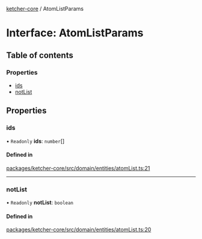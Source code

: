 [ketcher-core](../README.md) / AtomListParams

# Interface: AtomListParams

## Table of contents

### Properties

- [ids](AtomListParams.md#ids)
- [notList](AtomListParams.md#notlist)

## Properties

### ids

• `Readonly` **ids**: `number`[]

#### Defined in

[packages/ketcher-core/src/domain/entities/atomList.ts:21](https://github.com/epam/ketcher/blob/bf065756/packages/ketcher-core/src/domain/entities/atomList.ts#L21)

___

### notList

• `Readonly` **notList**: `boolean`

#### Defined in

[packages/ketcher-core/src/domain/entities/atomList.ts:20](https://github.com/epam/ketcher/blob/bf065756/packages/ketcher-core/src/domain/entities/atomList.ts#L20)
